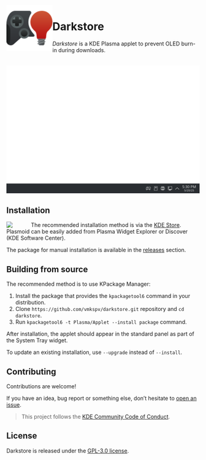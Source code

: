 <img src="package/contents/icons/io.github.vmkspv.darkstore.svg" width="120" align="left"/>

# Darkstore

_Darkstore_ is a KDE Plasma applet to prevent OLED burn-in during downloads.

<br>
<img src="preview.gif" width="742" title="Popup widget">

## Installation

<a href="https://store.kde.org/p/2290747">
  <img src="https://kde.org/stuff/clipart/logo/kde-logo-grey-w-slug-vectorized.svg" width="64" align="left"/>
</a>

The recommended installation method is via the [KDE Store](https://store.kde.org/p/2290747).  
Plasmoid can be easily added from Plasma Widget Explorer or Discover (KDE Software Center).

The package for manual installation is available in the [releases](https://github.com/vmkspv/darkstore/releases) section.

## Building from source

The recommended method is to use KPackage Manager:

1. Install the package that provides the `kpackagetool6` command in your distribution.
2. Clone `https://github.com/vmkspv/darkstore.git` repository and `cd darkstore`.
3. Run `kpackagetool6 -t Plasma/Applet --install package` command.

After installation, the applet should appear in the standard panel as part of the System Tray widget.

To update an existing installation, use `--upgrade` instead of `--install`.

## Contributing

Contributions are welcome!

If you have an idea, bug report or something else, don’t hesitate to [open an issue](https://github.com/vmkspv/darkstore/issues).

> This project follows the [KDE Community Code of Conduct](https://kde.org/code-of-conduct).

## License

Darkstore is released under the [GPL-3.0 license](COPYING).
